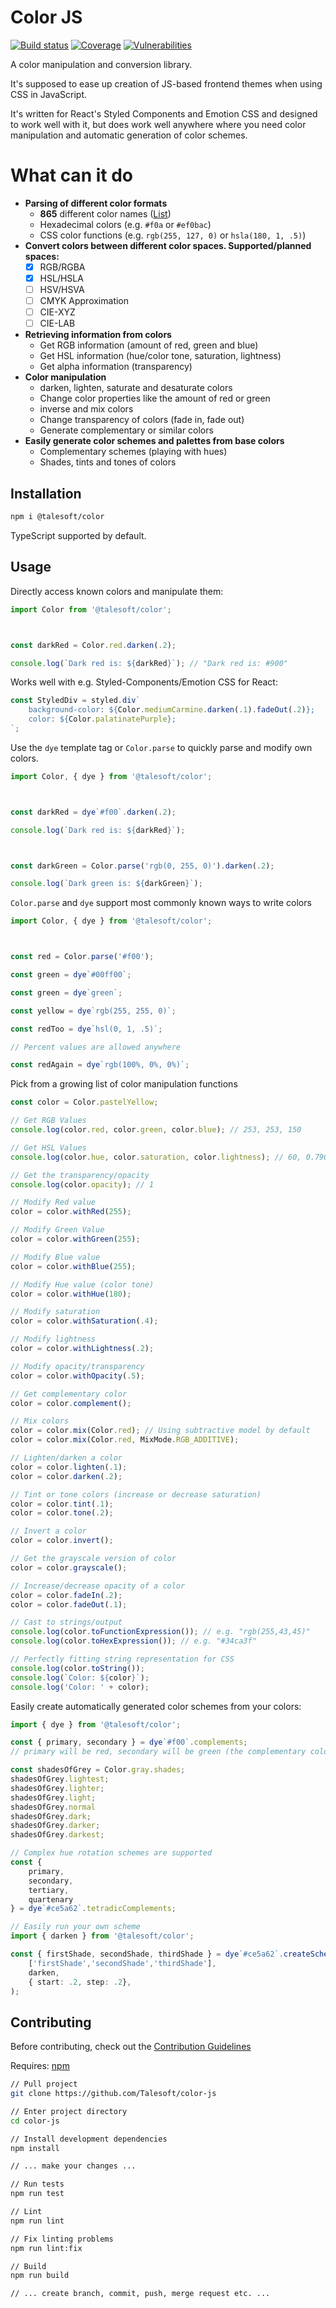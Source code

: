 Color JS
========

[![Build status](https://img.shields.io/travis/talesoft/color-js/master.svg?style=flat-square)](https://travis-ci.org/talesoft/color-js)
[![Coverage](https://img.shields.io/codeclimate/coverage/Talesoft/color-js.svg)](https://codecov.io/github/Talesoft/color-js?branch=master)
[![Vulnerabilities](https://img.shields.io/snyk/vulnerabilities/npm/@talesoft/color.svg)](https://snyk.io/package/npm/@talesoft/color)

A color manipulation and conversion library.

It's supposed to ease up creation of JS-based frontend themes when using CSS in JavaScript.

It's written for React's Styled Components and Emotion CSS and designed to work well with it,
but does work well anywhere where you need color manipulation and automatic
generation of color schemes.

What can it do
==============

- **Parsing of different color formats**
  - **865** different color names ([List](https://github.com/codebrainz/color-names/blob/master/output/colors.csv))
  - Hexadecimal colors (e.g. `#f0a` or `#ef0bac`)
  - CSS color functions (e.g. `rgb(255, 127, 0)` or `hsla(180, 1, .5)`)
- **Convert colors between different color spaces. Supported/planned spaces:**
  - [x] RGB/RGBA
  - [x] HSL/HSLA
  - [ ] HSV/HSVA
  - [ ] CMYK Approximation
  - [ ] CIE-XYZ
  - [ ] CIE-LAB
- **Retrieving information from colors**
  - Get RGB information (amount of red, green and blue)
  - Get HSL information (hue/color tone, saturation, lightness)
  - Get alpha information (transparency)
- **Color manipulation**
  - darken, lighten, saturate and desaturate colors
  - Change color properties like the amount of red or green
  - inverse and mix colors
  - Change transparency of colors (fade in, fade out)
  - Generate complementary or similar colors
- **Easily generate color schemes and palettes from base colors**
  - Complementary schemes (playing with hues)
  - Shades, tints and tones of colors

Installation
------------

```bash
npm i @talesoft/color
```

TypeScript supported by default.

Usage
-----

Directly access known colors and manipulate them:

```typescript
import Color from '@talesoft/color';



const darkRed = Color.red.darken(.2);

console.log(`Dark red is: ${darkRed}`); // "Dark red is: #900"
```

Works well with e.g. Styled-Components/Emotion CSS for React:

```typescript
const StyledDiv = styled.div`
    background-color: ${Color.mediumCarmine.darken(.1).fadeOut(.2)};
    color: ${Color.palatinatePurple};
`;
```

Use the `dye` template tag or `Color.parse` to quickly parse and modify own colors.

```typescript
import Color, { dye } from '@talesoft/color';



const darkRed = dye`#f00`.darken(.2);

console.log(`Dark red is: ${darkRed}`);



const darkGreen = Color.parse('rgb(0, 255, 0)').darken(.2);

console.log(`Dark green is: ${darkGreen}`);
```

`Color.parse` and `dye` support most commonly known ways to write colors

```typescript
import Color, { dye } from '@talesoft/color';



const red = Color.parse('#f00');

const green = dye`#00ff00`;

const green = dye`green`;

const yellow = dye`rgb(255, 255, 0)`;

const redToo = dye`hsl(0, 1, .5)`;

// Percent values are allowed anywhere

const redAgain = dye`rgb(100%, 0%, 0%)`;
```

Pick from a growing list of color manipulation functions

```typescript
const color = Color.pastelYellow;

// Get RGB Values
console.log(color.red, color.green, color.blue); // 253, 253, 150

// Get HSL Values
console.log(color.hue, color.saturation, color.lightness); // 60, 0.790..., 0.962...

// Get the transparency/opacity
console.log(color.opacity); // 1

// Modify Red value
color = color.withRed(255);

// Modify Green Value
color = color.withGreen(255);

// Modify Blue value
color = color.withBlue(255);

// Modify Hue value (color tone)
color = color.withHue(180);

// Modify saturation
color = color.withSaturation(.4);

// Modify lightness
color = color.withLightness(.2);

// Modify opacity/transparency
color = color.withOpacity(.5);

// Get complementary color
color = color.complement();

// Mix colors
color = color.mix(Color.red); // Using subtractive model by default
color = color.mix(Color.red, MixMode.RGB_ADDITIVE);

// Lighten/darken a color
color = color.lighten(.1);
color = color.darken(.2);

// Tint or tone colors (increase or decrease saturation)
color = color.tint(.1);
color = color.tone(.2);

// Invert a color
color = color.invert();

// Get the grayscale version of color
color = color.grayscale();

// Increase/decrease opacity of a color
color = color.fadeIn(.2);
color = color.fadeOut(.1);

// Cast to strings/output
console.log(color.toFunctionExpression()); // e.g. "rgb(255,43,45)"
console.log(color.toHexExpression()); // e.g. "#34ca3f"

// Perfectly fitting string representation for CSS
console.log(color.toString());
console.log(`Color: ${color}`);
console.log('Color: ' + color);
```

Easily create automatically generated color schemes from your colors:

```typescript
import { dye } from '@talesoft/color';

const { primary, secondary } = dye`#f00`.complements;
// primary will be red, secondary will be green (the complementary color)

const shadesOfGrey = Color.gray.shades;
shadesOfGrey.lightest;
shadesOfGrey.lighter;
shadesOfGrey.light;
shadesOfGrey.normal
shadesOfGrey.dark;
shadesOfGrey.darker;
shadesOfGrey.darkest;

// Complex hue rotation schemes are supported
const {
    primary,
    secondary,
    tertiary,
    quartenary
} = dye`#ce5a62`.tetradicComplements;

// Easily run your own scheme
import { darken } from '@talesoft/color';

const { firstShade, secondShade, thirdShade } = dye`#ce5a62`.createScheme(
    ['firstShade','secondShade','thirdShade'],
    darken,
    { start: .2, step: .2},
);
```

Contributing
------------

Before contributing, check out the [Contribution Guidelines][contribution-guidelines]

Requires: [npm][nodejs-download]

```bash
// Pull project
git clone https://github.com/Talesoft/color-js

// Enter project directory
cd color-js

// Install development dependencies
npm install

// ... make your changes ...

// Run tests
npm run test

// Lint
npm run lint

// Fix linting problems
npm run lint:fix

// Build
npm run build

// ... create branch, commit, push, merge request etc. ...
```

[contribution-guidelines]: [https://...coming-soon...](https://github.com/Talesoft/color-js/blob/master/CONTRIBUTING.md)
[nodejs-download]: https://nodejs.org/en/



